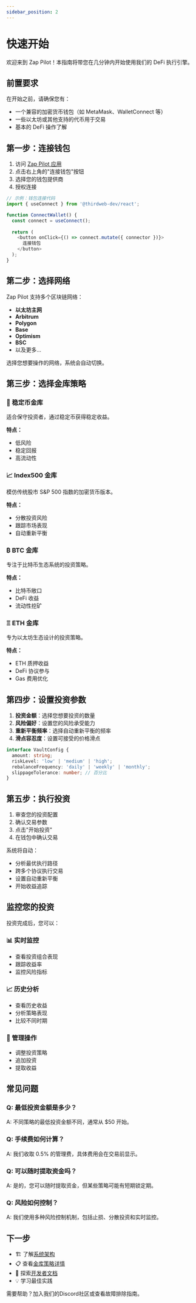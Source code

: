 ```yaml
---
sidebar_position: 2
---
```


# 快速开始

欢迎来到 Zap Pilot！本指南将带您在几分钟内开始使用我们的 DeFi 执行引擎。

## 前置要求

在开始之前，请确保您有：

- 一个兼容的加密货币钱包（如 MetaMask、WalletConnect 等）
- 一些以太坊或其他支持的代币用于交易
- 基本的 DeFi 操作了解

## 第一步：连接钱包

1. 访问 [Zap Pilot 应用](https://app.zap-pilot.io)
2. 点击右上角的"连接钱包"按钮
3. 选择您的钱包提供商
4. 授权连接

```javascript
// 示例：钱包连接代码
import { useConnect } from '@thirdweb-dev/react';

function ConnectWallet() {
  const connect = useConnect();
  
  return (
    <button onClick={() => connect.mutate({ connector })}>
      连接钱包
    </button>
  );
}
```

## 第二步：选择网络

Zap Pilot 支持多个区块链网络：

- **以太坊主网**
- **Arbitrum**
- **Polygon**
- **Base**
- **Optimism**
- **BSC**
- 以及更多...

选择您想要操作的网络，系统会自动切换。

## 第三步：选择金库策略

### 🏦 稳定币金库
适合保守投资者，通过稳定币获得稳定收益。

**特点：**
- 低风险
- 稳定回报
- 高流动性

### 📈 Index500 金库
模仿传统股市 S&P 500 指数的加密货币版本。

**特点：**
- 分散投资风险
- 跟踪市场表现
- 自动重新平衡

### ₿ BTC 金库
专注于比特币生态系统的投资策略。

**特点：**
- 比特币敞口
- DeFi 收益
- 流动性挖矿

### Ξ ETH 金库
专为以太坊生态设计的投资策略。

**特点：**
- ETH 质押收益
- DeFi 协议参与
- Gas 费用优化

## 第四步：设置投资参数

1. **投资金额**：选择您想要投资的数量
2. **风险偏好**：设置您的风险承受能力
3. **重新平衡频率**：选择自动重新平衡的频率
4. **滑点容忍度**：设置可接受的价格滑点

```typescript
interface VaultConfig {
  amount: string;
  riskLevel: 'low' | 'medium' | 'high';
  rebalanceFrequency: 'daily' | 'weekly' | 'monthly';
  slippageTolerance: number; // 百分比
}
```

## 第五步：执行投资

1. 审查您的投资配置
2. 确认交易参数
3. 点击"开始投资"
4. 在钱包中确认交易

系统将自动：
- 分析最优执行路径
- 跨多个协议执行交易
- 设置自动重新平衡
- 开始收益追踪

## 监控您的投资

投资完成后，您可以：

### 📊 实时监控
- 查看投资组合表现
- 跟踪收益率
- 监控风险指标

### 📈 历史分析
- 查看历史收益
- 分析策略表现
- 比较不同时期

### 🔄 管理操作
- 调整投资策略
- 追加投资
- 提取收益

## 常见问题

### Q: 最低投资金额是多少？
A: 不同策略的最低投资金额不同，通常从 $50 开始。

### Q: 手续费如何计算？
A: 我们收取 0.5% 的管理费，具体费用会在交易前显示。

### Q: 可以随时提取资金吗？
A: 是的，您可以随时提取资金，但某些策略可能有短期锁定期。

### Q: 风险如何控制？
A: 我们使用多种风险控制机制，包括止损、分散投资和实时监控。

## 下一步

- 🏗️ 了解[系统架构](./architecture)
- 📋 查看[金库策略详情](./vaults)
- 🔧 探索[开发者文档](./development)
- 💡 学习最佳实践

需要帮助？加入我们的Discord社区或查看故障排除指南。